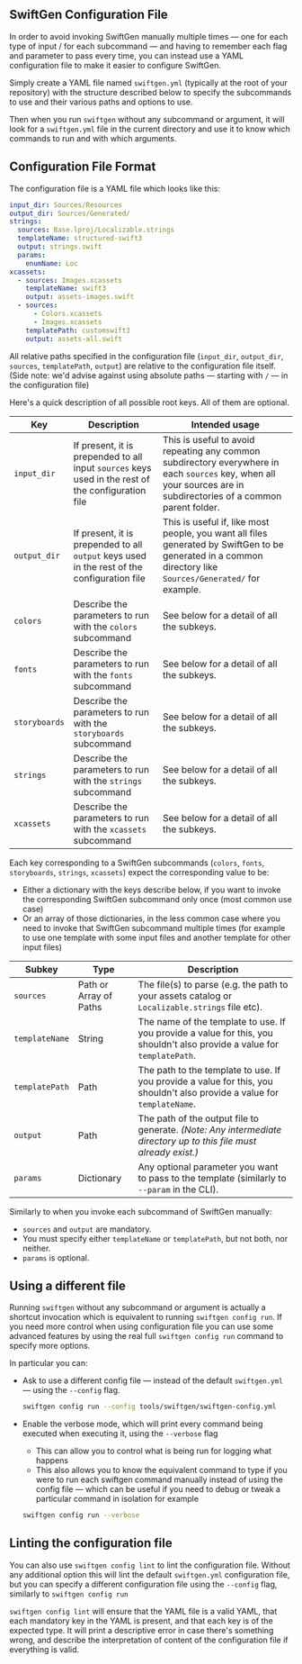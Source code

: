 ## SwiftGen Configuration File

In order to avoid invoking SwiftGen manually multiple times — one for each type of input / for each subcommand — and having to remember each flag and parameter to pass every time, you can instead use a YAML configuration file to make it easier to configure SwiftGen.

Simply create a YAML file named `swiftgen.yml` (typically at the root of your repository) with the structure described below to specify the subcommands to use and their various paths and options to use.

Then when you run `swiftgen` without any subcommand or argument, it will look for a `swiftgen.yml` file in the current directory and use it to know which commands to run and with which arguments.

## Configuration File Format

The configuration file is a YAML file which looks like this:

```yaml
input_dir: Sources/Resources
output_dir: Sources/Generated/
strings:
  sources: Base.lproj/Localizable.strings
  templateName: structured-swift3
  output: strings.swift
  params:
    enumName: Loc
xcassets:
  - sources: Images.xcassets
    templateName: swift3
    output: assets-images.swift
  - sources:
      - Colors.xcassets
      - Images.xcassets
    templatePath: customswift3
    output: assets-all.swift
```

All relative paths specified in the configuration file (`input_dir`, `output_dir`, `sources`, `templatePath`, `output`) are relative to the configuration file itself. (Side note: we'd advise against using absolute paths — starting with `/` — in the configuration file)

Here's a quick description of all possible root keys. All of them are optional.

| Key | Description | Intended usage |
|-----|-------------|----------------|
| `input_dir` | If present, it is prepended to all input `sources` keys used in the rest of the configuration file | This is useful to avoid repeating any common subdirectory everywhere in each `sources` key, when all your sources are in subdirectories of a common parent folder. |
| `output_dir` | If present, it is prepended to all `output` keys used in the rest of the configuration file | This is useful if, like most people, you want all files generated by SwiftGen to be generated in a common directory like `Sources/Generated/` for example. |
| `colors` | Describe the parameters to run with the `colors` subcommand | See below for a detail of all the subkeys. |
| `fonts` | Describe the parameters to run with the `fonts` subcommand | See below for a detail of all the subkeys. |
| `storyboards` | Describe the parameters to run with the `storyboards` subcommand | See below for a detail of all the subkeys. |
| `strings` | Describe the parameters to run with the `strings` subcommand | See below for a detail of all the subkeys. |
| `xcassets` | Describe the parameters to run with the `xcassets` subcommand | See below for a detail of all the subkeys. |

Each key corresponding to a SwiftGen subcommands (`colors`, `fonts`, `storyboards`, `strings`, `xcassets`) expect the corresponding value to be:

* Either a dictionary with the keys describe below, if you want to invoke the corresponding SwiftGen subcommand only once (most common use case)
* Or an array of those dictionaries, in the less common case where you need to invoke that SwiftGen subcommand multiple times (for example to use one template with some input files and another template for other input files)

| Subkey | Type | Description |
|--------|------|-------------|
| `sources` | Path or Array of Paths | The file(s) to parse (e.g. the path to your assets catalog or `Localizable.strings` file etc). |
| `templateName` | String | The name of the template to use. If you provide a value for this, you shouldn't also provide a value for `templatePath`. |
| `templatePath` | Path | The path to the template to use. If you provide a value for this, you shouldn't also provide a value for `templateName`. |
| `output` | Path | The path of the output file to generate. _(Note: Any intermediate directory up to this file must already exist.)_ |
| `params` | Dictionary | Any optional parameter you want to pass to the template (similarly to `--param` in the CLI). |

Similarly to when you invoke each subcommand of SwiftGen manually:

* `sources` and `output` are mandatory.
* You must specify either `templateName` or `templatePath`, but not both, nor neither.
* `params` is optional.

## Using a different file

Running `swiftgen` without any subcommand or argument is actually a shortcut invocation which is equivalent to running `swiftgen config run`. If you need more control when using configuration file you can use some advanced features by using the real full `swiftgen config run` command to specify more options.

In particular you can:

* Ask to use a different config file — instead of the default `swiftgen.yml` — using the `--config` flag.

  ```sh
  swiftgen config run --config tools/swiftgen/swiftgen-config.yml
  ```
  
* Enable the verbose mode, which will print every command being executed when executing it, using the `--verbose` flag
  * This can allow you to control what is being run for logging what happens
  * This also allows you to know the equivalent command to type if you were to run each swiftgen command manually instead of using the config file — which can be useful if you need to debug or tweak a particular command in isolation for example

  ```sh
  swiftgen config run --verbose
  ```

## Linting the configuration file

You can also use `swiftgen config lint` to lint the configuration file. Without any additional option this will lint the default `swiftgen.yml` configuration file, but you can specify a different configuration file using the `--config` flag, similarly to `swiftgen config run`

`swiftgen config lint` will ensure that the YAML file is a valid YAML, that each mandatory key in the YAML is present, and that each key is of the expected type. It will print a descriptive error in case there's something wrong, and describe the interpretation of content of the configuration file if everything is valid.
